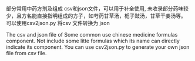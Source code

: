 部分常用中药方剂及组成 csv和json文件，可以用于补全使用,
未收录部分药味较少，且方名能直接指明组成的方子，如芍药甘草汤，栀子豉汤，甘草干姜汤等。
可以使用csv2json.py 将csv 文件转换为 json


The csv and json file of Some common use chinese medicine formulas component.
Not include some litte formulas which its name can directly indicate its component.
You can use csv2json.py to generate your own json file from csv file.